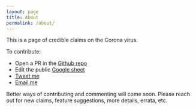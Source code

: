 ```yaml
---
layout: page
title: About
permalink: /about/
---
```


This is a page of credible claims on the Corona virus.

To contribute:

- Open a PR in the [Github repo](https://github.com/oskarth/covcred)
- Edit the public [Google sheet](https://bit.ly/corona-claims)
- [Tweet me](https://twitter.com/oskarth)
- [Email me](mailto:me+covcred@oskarth.com)

Better ways of contributing and commenting will come soon. Please reach out for new claims, feature suggestions, more details, errata, etc.
